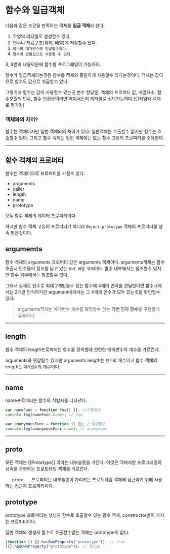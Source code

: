 # 함수와 일급객체

다음과 같은 조건을 만족하는 객체를 **일급 객체**라 한다.

1. 무명의 리터럴로 생성할수 있다.
2. 변수나 자료구조(객체, 배열)에 저장할수 있다.
3. `함수의 매개변수에 전달할수있다`.
4. `함수의 반환값으로 사용할 수 있다`.

3, 4번의 내용덕분에 함수형 프로그래밍이 가능하다.

함수가 일급객체라는것은 함수를 객체와 동일하게 사용할수 있다는것이다.
객체는 값이므로 함수도 값으로 취급할수 있다.

그렇기에 함수는 값이 사용할수 있는곳 변수 할당문, 객체의 프로퍼티 값, 배열요소, 함수호출의 인수, 함수 반환문이라면 어디서든지 리터럴로 정의가능하다.(런타임때 객체로 평가됨)

### 객체와의 차이?

함수는 객체이지만 일반 객체와의 차이가 있다. 일반객체는 호출할수 없지만 함수는 호출할수 있다. 그리고 함수 객체는 일반 객체에는 없는 함수 고유의 프로퍼티를 소유한다.

---

## 함수 객체의 프로퍼티

함수는 객체이므로 프로퍼티를 가질수 있다.

- arguments
- caller
- length
- name
- prototype

모두 함수 객체의 데이터 프로퍼티이다.

하지만 함수 객체 고유의 프로퍼티가 아니라 `Object.prototype` 객체의 프로퍼티를 상속 받은것이다.

## argumemts

함수 객체의 arguments 프로퍼티 값은 arguments 객체이다. arguments객체는 함수 호츨시 인수들의 정보를 담고 있는 `유사 배열 객체`이다. 함수 내부에서는 참조할수 있지만 함수 외부에서는 참조할수 없다.

그래서 실제로 인수로 최대 2개받을수 있는 함수에 4개의 인자를 전달한다면 함수내에서는 2개만 인식하지만 argument내에서는 그 4개의 인수가 모두 있는것을 확인할수 있다.

> arguments객체는 매개변수 개수를 확정할수 없는 **가변 인자 함수**를 구현할때 유용하다.

---

## length

함수 객체의 length프로퍼티는 함수를 정의할떄 선언한 매개변수의 개수를 가르킨다.

arguments와 헷갈릴수 있지만 arguments.length는 `인수`의 개수이고 함수 객체의 length는 `매개변수`의 개수이다.

---

## name

name프로퍼티는 함수의 식별자를 나타낸다.

```jsx
var nameFunc = function foo() {}; //기명함수
console.log(nameFunc.name); // foo

var anonymousFunc = function () {}; //익명함수
console.log(anonymousFunc.name); // anonymous
```

---

## **proto**

모든 객체는 [[Prototype]] 이라는 내부슬롯을 가진다. 이것은 객체지향 프로그래밍의 상속을 구현하는 프로토타입 객체를 가르킨다.

`__ proto __` 프로퍼티는 내부슬롯이 가리키는 프로토타입 객체에 접근하기 위해 사용하는 접근자 프로퍼티이다.

## prototype

prototype 프로퍼티는 생성자 함수로 호출할수 있는 함수 객체, constructor만이 가지는 프로퍼티이다.

일반 객체와 생성자 함수로 호출할수없는 객체는 prototype이 없다.

```jsx
(function () {}.hasOwnProperty("prototype")); // true
({}.hasOwnProperty("prototype")); // false
```
